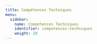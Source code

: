 ```yaml
---
title: Compétences Techniques
menu:
  sidebar:
    name: Compétences Techniques
    identifier: competences-techniques
    weight: 20
---
```

